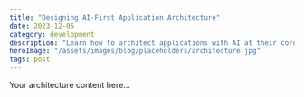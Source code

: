 ```yaml
---
title: "Designing AI-First Application Architecture"
date: 2023-12-05
category: development
description: "Learn how to architect applications with AI at their core. Best practices for scalable, maintainable AI-first applications."
heroImage: "/assets/images/blog/placeholders/architecture.jpg"
tags: post
---
```


Your architecture content here...
